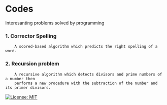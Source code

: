 # Codes
Interesanting problems solved by programming

### 1. Corrector Spelling
		A scored-based algorithm which predicts the right spelling of a word.
		

### 2. Recursion problem
		A recursive algorithm which detects divisors and prime numbers of a number then
		performs a new procedure with the subtraction of the number and its primer divisors.

[![License: MIT](https://img.shields.io/badge/License-MIT-green.svg)](https://opensource.org/licenses/MIT)